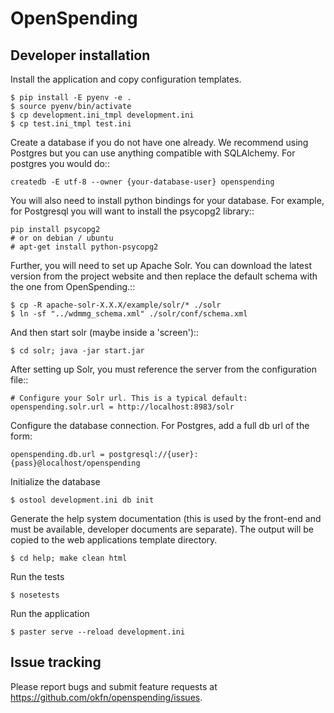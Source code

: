 # OpenSpending

## Developer installation

Install the application and copy configuration templates.

    $ pip install -E pyenv -e .
    $ source pyenv/bin/activate
    $ cp development.ini_tmpl development.ini
    $ cp test.ini_tmpl test.ini

Create a database if you do not have one already. We recommend using Postgres
but you can use anything compatible with SQLAlchemy. For postgres you would do::

    createdb -E utf-8 --owner {your-database-user} openspending

You will also need to install python bindings for your database. For example,
for Postgresql you will want to install the psycopg2 library::

    pip install psycopg2
    # or on debian / ubuntu
    # apt-get install python-psycopg2

Further, you will need to set up Apache Solr. You can download the
latest version from the project website and then replace the default
schema with the one from OpenSpending.::

    $ cp -R apache-solr-X.X.X/example/solr/* ./solr
    $ ln -sf "../wdmmg_schema.xml" ./solr/conf/schema.xml

And then start solr (maybe inside a 'screen')::

    $ cd solr; java -jar start.jar

After setting up Solr, you must reference the server from the
configuration file::

    # Configure your Solr url. This is a typical default:
    openspending.solr.url = http://localhost:8983/solr

Configure the database connection. For Postgres, add a full db url of
the form:

    openspending.db.url = postgresql://{user}:{pass}@localhost/openspending

Initialize the database

    $ ostool development.ini db init

Generate the help system documentation (this is used by the front-end
and must be available, developer documents are separate). The output 
will be copied to the web applications template directory.

    $ cd help; make clean html

Run the tests

    $ nosetests

Run the application

    $ paster serve --reload development.ini

## Issue tracking

Please report bugs and submit feature requests at https://github.com/okfn/openspending/issues.
